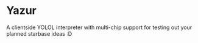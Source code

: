 # Yazur
A clientside YOLOL interpreter with multi-chip support for testing out your planned starbase ideas :D
